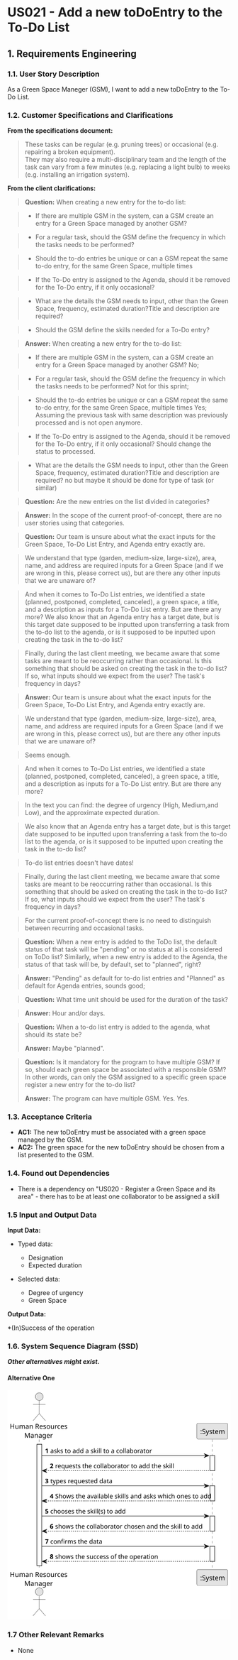 # US021 - Add a new toDoEntry to the To-Do List

## 1. Requirements Engineering

### 1.1. User Story Description

As a Green Space Maneger (GSM), I want to add a new toDoEntry to the To-Do List.

### 1.2. Customer Specifications and Clarifications

**From the specifications document:**

>   These tasks can be regular (e.g. pruning trees) or occasional (e.g. repairing a broken equipment).  
>   They may also require a multi-disciplinary team and the length of the task can vary from a few minutes (e.g. replacing a light bulb) to weeks (e.g. installing an irrigation system).

**From the client clarifications:**

> **Question:** When creating a new entry for the to-do list:

> - If there are multiple GSM in the system, can a GSM create an entry for a Green Space managed by another GSM? 

> - For a regular task, should the GSM define the frequency in which the tasks needs to be performed?

> - Should the to-do entries be unique or can a GSM repeat the same to-do entry, for the same Green Space, multiple times 

> - If the To-Do entry is assigned to the Agenda, should it be removed for the To-Do entry, if it only occasional? 

> - What are the details the GSM needs to input, other than the Green Space, frequency, estimated duration?Title and description are required? 

> - Should the GSM define the skills needed for a To-Do entry?

> **Answer:** When creating a new entry for the to-do list:

> - If there are multiple GSM in the system, can a GSM create an entry for a Green Space managed by another GSM?
  No;

> - For a regular task, should the GSM define the frequency in which the tasks needs to be performed?
  Not for this sprint;

> - Should the to-do entries be unique or can a GSM repeat the same to-do entry, for the same Green Space, multiple times
  Yes; Assuming the previous task with same description was previously processed and is not open anymore.

> - If the To-Do entry is assigned to the Agenda, should it be removed for the To-Do entry, if it only occasional?
  Should change the status to processed.

> - What are the details the GSM needs to input, other than the Green Space, frequency, estimated duration?Title and description are required?
  no but maybe it should be done for type of task (or similar)


> **Question:** Are the new entries on the list divided in categories?

> **Answer:** In the scope of the current proof-of-concept, there are no user stories using that categories.


> **Question:** Our team is unsure about what the exact inputs for the Green Space, To-Do List Entry, and Agenda entry exactly are.

> We understand that type (garden, medium-size, large-size), area, name, and address are required inputs for a Green Space (and if we are wrong in this, please correct us), but are there any other inputs that we are unaware of?

> And when it comes to To-Do List entries, we identified a state (planned, postponed, completed, canceled), a green space, a title, and a description as inputs for a To-Do List entry. But are there any more? We also know that an Agenda entry has a target date, but is this target date supposed to be inputted upon transferring a task from the to-do list to the agenda, or is it supposed to be inputted upon creating the task in the to-do list?

> Finally, during the last client meeting, we became aware that some tasks are meant to be reoccurring rather than occasional. Is this something that should be asked on creating the task in the to-do list? If so, what inputs should we expect from the user? The task's frequency in days?

> **Answer:** Our team is unsure about what the exact inputs for the Green Space, To-Do List Entry, and Agenda entry exactly are.

> We understand that type (garden, medium-size, large-size), area, name, and address are required inputs for a Green Space (and if we are wrong in this, please correct us), but are there any other inputs that we are unaware of?

> Seems enough.

> And when it comes to To-Do List entries, we identified a state (planned, postponed, completed, canceled), a green space, a title, and a description as inputs for a To-Do List entry. But are there any more?

> In the text you can find: the degree of urgency (High, Medium,and Low), and the approximate expected duration.

> We also know that an Agenda entry has a target date, but is this target date supposed to be inputted upon transferring a task from the to-do list to the agenda, or is it supposed to be inputted upon creating the task in the to-do list?

> To-do list entries doesn't have dates!

> Finally, during the last client meeting, we became aware that some tasks are meant to be reoccurring rather than occasional. Is this something that should be asked on creating the task in the to-do list? If so, what inputs should we expect from the user? The task's frequency in days?

> For the current proof-of-concept there is no need to distinguish between recurring and occasional tasks.

> **Question:** When a new entry is added to the ToDo list, the default status of that task will be "pending" or no status at all is considered on ToDo list?
Similarly, when a new entry is added to the Agenda, the status of that task will be, by default, set to "planned", right?

> **Answer:** "Pending" as default for to-do list entries and "Planned" as default for Agenda entries, sounds good;

> **Question:** What time unit should be used for the duration of the task?

> **Answer:** Hour and/or days.

> **Question:** When a to-do list entry is added to the agenda, what should its state be?
>
> **Answer:** Maybe "planned".

> **Question:** Is it mandatory for the program to have multiple GSM? If so, should each green space be associated with a responsible GSM? In other words, can only the GSM assigned to a specific green space register a new entry for the to-do list?
>
> **Answer:** The program can have multiple GSM.  Yes. Yes.


### 1.3. Acceptance Criteria

* **AC1:** The new toDoEntry must be associated with a green space managed by the GSM.
* **AC2:** The green space for the new toDoEntry should be chosen from a list presented to the GSM.


### 1.4. Found out Dependencies

* There is a dependency on "US020 - Register a Green Space and its area" - there has to be at least one collaborator to be assigned a skill

### 1.5 Input and Output Data

**Input Data:**

* Typed data:
  * Designation
  * Expected duration

* Selected data:
  * Degree of urgency
  * Green Space 

**Output Data:**

  *(In)Success of the operation

### 1.6. System Sequence Diagram (SSD)

**_Other alternatives might exist._**

#### Alternative One

![System Sequence Diagram - Alternative One](svg/us021-alternative-one.svg)

### 1.7 Other Relevant Remarks

* None